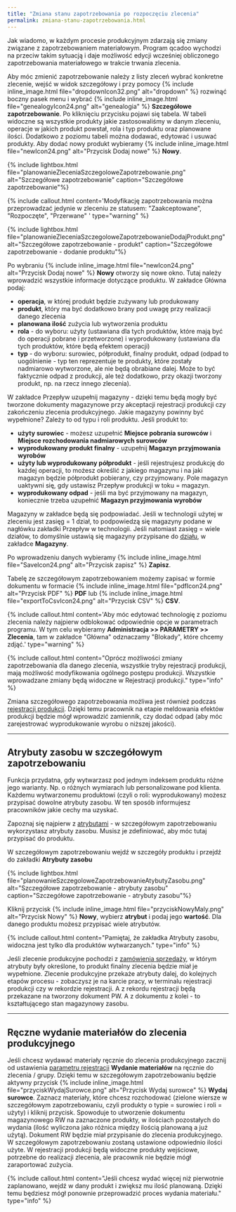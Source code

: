 ```yaml
---
title: "Zmiana stanu zapotrzebowania po rozpoczęciu zlecenia"
permalink: zmiana-stanu-zapotrzebowania.html 
---
```


Jak wiadomo, w każdym procesie produkcyjnym zdarzają się zmiany związane z zapotrzebowaniem materiałowym. Program qcadoo wychodzi na przeciw takim sytuacją i daje możliwość edycji wcześniej obliczonego zapotrzebowania materiałowego w trakcie trwania zlecenia.

Aby móc zmienić zapotrzebowanie należy z listy zleceń wybrać konkretne zlecenie, wejść w widok szczegółowy i przy pomocy {% include inline_image.html file="dropdownIcon32.png" alt="dropdown" %} rozwinąć boczny pasek menu i wybrać {% include inline_image.html file="genealogyIcon24.png" alt="genealogia" %} **Szczegółowe zapotrzebowanie**. Po kliknięciu przycisku pojawi się tabela. W tabeli widoczne są wszystkie produkty jakie zastosowaliśmy w danym zleceniu, operacje w jakich produkt powstał, rola i typ produktu oraz planowane ilości. Dodatkowo z poziomu tabeli można dodawać, edytować i usuwać produkty. Aby dodać nowy produkt wybieramy {% include inline_image.html file="newIcon24.png" alt="Przycisk Dodaj nowe" %} **Nowy**.

{% include lightbox.html file="planowanieZleceniaSzczegoloweZapotrzebowanie.png" alt="Szczegółowe zapotrzebowanie" caption="Szczegółowe zapotrzebowanie"%}

{% include callout.html content='Modyfikację zapotrzebowania można przeprowadzać jedynie w zleceniu ze statusem: "Zaakceptowane", "Rozpoczęte", "Przerwane" ' type="warning" %}
 

{% include lightbox.html file="planowanieZleceniaSzczegoloweZapotrzebowanieDodajProdukt.png" alt="Szczegółowe zapotrzebowanie - produkt" caption="Szczegółowe zapotrzebowanie - dodanie produktu"%}

Po wybraniu {% include inline_image.html file="newIcon24.png" alt="Przycisk Dodaj nowe" %} **Nowy** otworzy się nowe okno. Tutaj należy wprowadzić wszystkie informacje dotyczące produktu. W zakładce Główna podaj:

- **operacja**, w której produkt będzie zużywany lub produkowany
- **produkt**, który ma być dodatkowo brany pod uwagę przy realizacji danego zlecenia
- **planowana ilość** zużycia lub wytworzenia produktu
- **rola** - do wyboru: użyty (ustawiana dla tych produktów, które mają być do operacji pobrane i przetworzone) i wyprodukowany (ustawiana dla tych produktów, które będą efektem operacji)
- **typ** - do wyboru: surowiec, półprodukt, finalny produkt, odpad (odpad to uogólnienie - typ ten reprezentuje te produkty, które zostały nadmiarowo wytworzone, ale nie będą obrabiane dalej. Może to być faktycznie odpad z produkcji, ale też dodatkowo, przy okazji tworzony produkt, np. na rzecz innego zlecenia).

W zakładce Przepływ uzupełnij magazyny - dzięki temu będą mogły być tworzone dokumenty magazynowe przy akceptacji rejestracji produkcji czy zakończeniu zlecenia produkcyjnego. Jakie magazyny powinny być wypełnione? Zależy to od typu i roli produktu. Jeśli produkt to:
- **użyty surowiec** - możesz uzupełnić **Miejsce pobrania surowców** i **Miejsce rozchodowania nadmiarowych surowców**
- **wyprodukowany produkt finalny** - uzupełnij **Magazyn przyjmowania wyrobów**
- **użyty lub wyprodukowany półprodukt** - jeśli rejestrujesz produkcję do każdej operacji, to możesz określić z jakiego magazynu i na jaki magazyn będzie półprodukt pobierany, czy przyjmowany. Pole magazyn uaktywni się, gdy ustawisz Przepływ produkcji w toku = magazyn.
- **wyprodukowany odpad** - jeśli ma być przyjmowany na magazyn, koniecznie trzeba uzupełnić **Magazyn przyjmowania wyrobów**

Magazyny w zakładce będą się podpowiadać. Jeśli w technologii użytej w zleceniu jest zasięg = 1 dział, to podpowiedzą się magazyny podane w nagłówku zakładki Przepływ w technologii. Jeśli natomiast zasięg = wiele działów, to domyślnie ustawią się magazyny przypisane do [działu](/dzialy), w zakładce **Magazyny**.

Po wprowadzeniu danych wybieramy {% include inline_image.html file="SaveIcon24.png" alt="Przycisk zapisz" %} **Zapisz**.

Tabelę ze szczegółowym zapotrzebowaniem możemy zapisać w formie dokumentu w formacie {% include inline_image.html file="pdfIcon24.png" alt="Przycisk PDF" %} **PDF** lub {% include inline_image.html file="exportToCsvIcon24.png" alt="Przycisk CSV" %} **CSV**.
  
{% include callout.html content='Aby móc edytować technologię z poziomu zlecenia należy najpierw odblokować odpowiednie opcje w parametrach programu. W tym celu wybieramy **Administracja >> PARAMETRY >> Zlecenia**, tam w zakładce "Główna" odznaczamy "Blokady", które chcemy zdjąć.' type="warning" %}

{% include callout.html content="Oprócz możliwości zmiany zapotrzebowania dla danego zlecenia, wszystkie tryby rejestracji produkcji, mają możliwość modyfikowania ogólnego postępu produkcji. Wszystkie wprowadzane zmiany będą widoczne w Rejestracji produkcji." type="info" %}

Zmiana szczegółowego zapotrzebowania możliwa jest również podczas [rejestracji produkcji](/rejestracja-produkcji). Dzięki temu pracownik na etapie meldowania efektów produkcji będzie mógł wprowadzić zamiennik, czy dodać odpad (aby móc zarejestrować wyprodukowanie wyrobu o niższej jakości).

---
## Atrybuty zasobu w szczegółowym zapotrzebowaniu 

Funkcja przydatna, gdy wytwarzasz pod jednym indeksem produktu różne jego warianty. Np. o różnych wymiarach lub personalizowane pod klienta. Każdemu wytwarzonemu produktowi (czyli o roli: wyprodukowany) możesz przypisać dowolne atrybuty zasobu. W ten sposób informujesz pracowników jakie cechy ma uzyskać.

Zapoznaj się najpierw z [atrybutami](/atrybuty) - w szczegółowym zapotrzebowaniu wykorzystasz atrybuty zasobu. Musisz je zdefiniować, aby móc tutaj przypisać do produktu.

W szczegółowym zapotrzebowaniu wejdź w szczegóły produktu i przejdź do zakładki **Atrybuty zasobu**


{% include lightbox.html file="planowanieSzczegoloweZapotrzebowanieAtybutyZasobu.png" alt="Szczegółowe zapotrzebowanie - atrybuty zasobu" caption="Szczegółowe zapotrzebowanie - atrybuty zasobu"%}

Kliknij przycisk {% include inline_image.html file="przyciskNowyMaly.png" alt="Przycisk Nowy" %} **Nowy**, wybierz **atrybut** i podaj jego **wartość**. Dla danego produktu możesz przypisać wiele atrybutów.

{% include callout.html content="Pamiętaj, że zakładka Atrybuty zasobu, widoczna jest tylko dla produktów wytwarzanych." type="info" %}

Jeśli zlecenie produkcyjne pochodzi z [zamówienia sprzedaży](/zlecenia-nadrzedne.html#dodanie-nowego-zamówienia-sprzedaży), w którym atrybuty były określone, to produkt finalny zlecenia będzie miał je wypełnione. Zlecenie produkcyjne przekaże atrybuty dalej, do kolejnych etapów procesu - zobaczysz je na karcie pracy, w terminalu rejestracji produkcji czy w rekordzie rejestracji. A z rekordu rejestracji będą przekazane na tworzony dokument PW. A z dokumentu z kolei - to kształtującego stan magazynowy zasobu. 

--- 
## Ręczne wydanie materiałów do zlecenia produkcyjnego

Jeśli chcesz wydawać materiały ręcznie do zlecenia produkcyjnego zacznij od ustawienia [parametru rejestracji](/parametry-rejestracja-produkcji.html#rejestracja-produkcji) **Wydanie materiałów** na ręcznie do zlecenia / grupy. Dzięki temu w szczegółowym zapotrzebowaniu będzie aktywny przycisk {% include inline_image.html file="przyciskWydajSurowce.png" alt="Przycisk Wydaj surowce" %} **Wydaj surowce**. Zaznacz materiały, które chcesz rozchodować (zielone wiersze w szczegółowym zapotrzebowaniu, czyli produkty o typie = surowiec i roli = użyty) i kliknij przycisk. Spowoduje to utworzenie dokumentu magazynowego RW na zaznaczone produkty, w ilościach pozostałych do wydania (ilość wyliczona jako różnica między ilością planowaną a już użytą). Dokument RW będzie miał przypisanie do zlecenia produkcyjnego. W szczegółowym zapotrzebowaniu zostaną ustawione odpowiednio ilości użyte. W rejestracji produkcji będą widoczne produkty wejściowe, potrzebne do realizacji zlecenia, ale pracownik nie będzie mógł zaraportować zużycia.

{% include callout.html content="Jeśli chcesz wydać więcej niż pierwotnie zaplanowano, wejdź w dany produkt i zwiększ mu ilość planowaną. Dzięki temu będziesz mógł ponownie przeprowadzić proces wydania materiału." type="info" %}